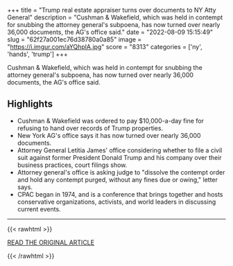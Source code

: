 +++
title = "Trump real estate appraiser turns over documents to NY Atty General"
description = "Cushman & Wakefield, which was held in contempt for snubbing the attorney general's subpoena, has now turned over nearly 36,000 documents, the AG's office said."
date = "2022-08-09 15:15:49"
slug = "62f27a001ec76d38780a0a85"
image = "https://i.imgur.com/aYQhplA.jpg"
score = "8313"
categories = ['ny', 'hands', 'trump']
+++

Cushman & Wakefield, which was held in contempt for snubbing the attorney general's subpoena, has now turned over nearly 36,000 documents, the AG's office said.

## Highlights

- Cushman & Wakefield was ordered to pay $10,000-a-day fine for refusing to hand over records of Trump properties.
- New York AG's office says it has now turned over nearly 36,000 documents.
- Attorney General Letitia James' office considering whether to file a civil suit against former President Donald Trump and his company over their business practices, court filings show.
- Attorney general's office is asking judge to "dissolve the contempt order and hold any contempt purged, without any fines due or owing," letter says.
- CPAC began in 1974, and is a conference that brings together and hosts conservative organizations, activists, and world leaders in discussing current events.

---

{{< rawhtml >}}
  <p class="article-category">
    <a target="_blank" href="https://www.cnbc.com/2022/08/08/trump-real-estate-appraiser-hands-over-thousands-of-documents-to-ny-ag-in-civil-probe.html">READ THE ORIGINAL ARTICLE</a>
  </p>
{{< /rawhtml >}}
